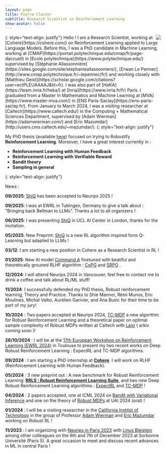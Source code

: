 ```yaml
---
layout: page
title: Pierre Clavier
subtitle: Research Scientist in Reinforcement Learning 
show-avatar: False
---
```


<img style="float: right;" src="assets/img/ewrl_pierre_clavier1.JPG">
{: style="text-align: justify"}
Hello ! I am a Research Scientist, working at [Cohere](https://cohere.com/) on Reinforcement Learning applied to Large Language Models. Before this, I was a PhD candidate in Machine Learning, working at [CMAP](https://portail.polytechnique.edu/cmap/fr/page-daccueil) in [Ecole polytechnique](https://www.polytechnique.edu/) supervised by [Stéphanie Allassonnière](https://sites.google.com/site/stephanieallassonniere/), [Erwan Le Pennec](http://www.cmap.polytechnique.fr/~lepennec/fr/) and working closely with [Matthieu Geist](https://scholar.google.com/citations?user=ectPLEUAAAAJ&hl=fr). I was also part of [HeKA](https://team.inria.fr/heka/) at [Inria](https://www.inria.fr/fr) Paris.  I graduated from a Master in Mathematics and Machine Learning at [MVA](https://www.master-mva.com/) in [ENS Paris-Saclay](https://ens-paris-saclay.fr/). From January to March 2024, I was a visiting researcher at [Caltech](https://www.caltech.edu/) in  the Computing + Mathematical Sciences Department, supervised by [Adam Wierman](https://adamwierman.com/) and [Eric Mazumdar](http://users.cms.caltech.edu/~mazumdar/).
{: style="text-align: justify"}


My PhD thesis (available [here](https://theses.hal.science/tel-04956954/)) focused on trying to Robustify  **Reinforcement Learning**. Moreover, I have a great interest currently in :
- **Reinforcement Learning with Human Feedback**
- **Reinforcement Learning with Verifiable Reward** 
- **Bandit theory**
- **Sampling in general**  

{: style="text-align: justify"}

News : 

**09/2025**:  [ShiQ](https://arxiv.org/abs/2505.11081) has been accepted to Neurips 2025 !

**09/2025**: I was at EWRL in Tubingen, Germany to give a talk about : "Bringing back Bellman to LLMs". Thanks a lot to all organizers !

**06/2025**: I was presenting [ShiQ](https://arxiv.org/abs/2505.11081) in UCL AI Center in London, thanks for the invitation.

**05/2025**: New Preprint: [ShiQ](https://arxiv.org/abs/2505.11081) is a new RL algorithm inspired form Q-Learning but adapted to LLMs !

**03/12**: I am starting a new position in Cohere as a Research Scientist in RL ! 

**01/2025**: New AI model [Command A](https://arxiv.org/pdf/2504.00698v2) finetuned with beatiful and theoretically grouned RLHF algorithm : [CoPG](https://arxiv.org/abs/2406.19185) and [SRPO](https://arxiv.org/abs/2406.01660) . 

**12/2024**: I will attend Neurips 2024 in Vancouver, feel free to contact me to drink a coffee and talk about RL/ML stuff!

**11/2024**: I successfully defended my PhD thesis, Robust reinforcement learning, Theory and Practice. Thanks to Shie Mannor, Rémi Munos, Eric Moulines, Michal Valko, Aurélien Garivier, and Ana Busic for their time to be part of my jury!

**10/2024** : Two papers accepted at Neurips 2024, [TC-MDP](https://arxiv.org/html/2406.08395v1) a new algorithm for Robust Reinforcement Learning and a theoretical paper on optimal sample complexity of Robust MDPs written at Caltech with [Laixi](https://laixishi.github.io/) ( arkiv coming soon )! 

**28/10/2024** : I will be at the [17th European Workshop on Reinforcement Learning (EWRL 2024)](https://ewrl.wordpress.com/ewrl17-2024/) in Toulouse to present my two recent works on Deep Robust Reinforcement Learning : ExpectRL and TC-MDP algorithms.

**09/2024** : I am starting a PhD internship at **[Cohere](https://cohere.com/)**. I will work on RLHF (Reinforcement Learning with Human Feedback).

**05/2024** : 3 new preprint out :  A new benchmark for Robust Reinforcement Learning: **[RRLS : Robust Reinforcement Learning Suite](https://arxiv.org/abs/2406.08406 )**, and two new Deep Robust Reinforcement Learning algorithms : [ExpectRL](https://arxiv.org/abs/2406.04081) and [TC-MDP](https://arxiv.org/html/2406.08395v1) !

**04/2024** : 2 papers accepted, one at ICML 2024 on [Bandit with Variational Inference](https://arxiv.org/abs/2307.10167) and one on the theory of [Robust MDPs](https://arxiv.org/abs/2302.05372) at UAI 2024 (oral) !

**01/2024** : I will be a visiting researcher in the [California Institut of Technology](https://www.caltech.edu/) in the group of Professor [Adam Wierman](https://adamwierman.com/) and [Eric Mazumdar](http://users.cms.caltech.edu/~mazumdar/) working on Robust RL ! 

**11/2023** : I am organizing with [Neurips in Paris 2023](https://neuripsinparis.github.io/neurips2023paris/) with [Linus Bleistein](https://linusbleistein.github.io/) among other colleagues on the 6th and 7th of December 2023 at Sorbonne Université (Paris 5). A great occasion to meet and discuss recent advances in ML in central Paris !






